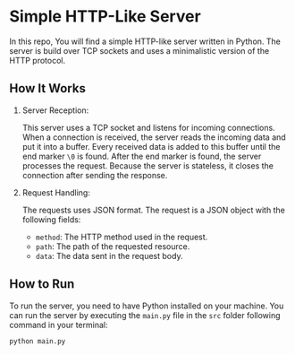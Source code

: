 # Simple HTTP-Like Server

In this repo, You will find a simple HTTP-like server written in Python. The server is build over TCP sockets and uses a minimalistic version of the HTTP protocol.

## How It Works

1. Server Reception:

    This server uses a TCP socket and listens for incoming connections. When a connection is received, the server reads the incoming data and put it into a buffer. Every received data is added to this buffer until the end marker `\0` is found. After the end marker is found, the server processes the request. Because the server is stateless, it closes the connection after sending the response.

2. Request Handling:

    The requests uses JSON format. The request is a JSON object with the following fields:

    - `method`: The HTTP method used in the request.
    - `path`: The path of the requested resource.
    - `data`: The data sent in the request body.

## How to Run

To run the server, you need to have Python installed on your machine. You can run the server by executing the `main.py` file in the `src` folder following command in your terminal:

```bash
python main.py
```
